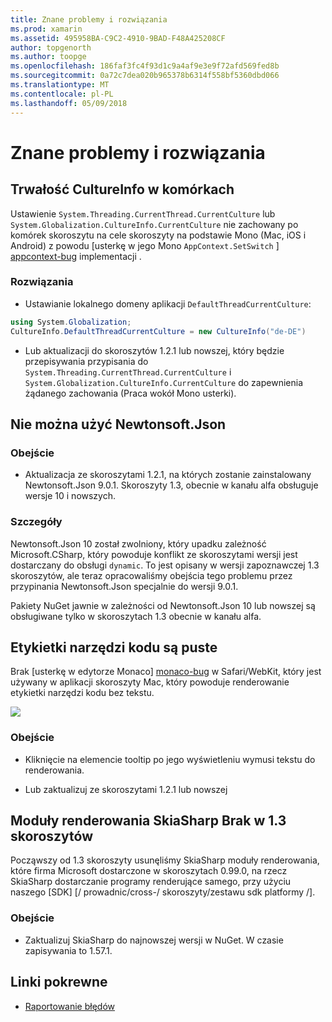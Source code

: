 ```yaml
---
title: Znane problemy i rozwiązania
ms.prod: xamarin
ms.assetid: 495958BA-C9C2-4910-9BAD-F48A425208CF
author: topgenorth
ms.author: toopge
ms.openlocfilehash: 186faf3fc4f93d1c9a4af9e3e9f72afd569fed8b
ms.sourcegitcommit: 0a72c7dea020b965378b6314f558bf5360dbd066
ms.translationtype: MT
ms.contentlocale: pl-PL
ms.lasthandoff: 05/09/2018
---
```

# <a name="known-issues--workarounds"></a>Znane problemy i rozwiązania

## <a name="persistence-of-cultureinfo-across-cells"></a>Trwałość CultureInfo w komórkach

Ustawienie `System.Threading.CurrentThread.CurrentCulture` lub `System.Globalization.CultureInfo.CurrentCulture` nie zachowany po komórek skoroszytu na cele skoroszyty na podstawie Mono (Mac, iOS i Android) z powodu [usterkę w jego Mono `AppContext.SetSwitch` ] [ appcontext-bug] implementacji .

### <a name="workarounds"></a>Rozwiązania

* Ustawianie lokalnego domeny aplikacji `DefaultThreadCurrentCulture`:
```csharp
using System.Globalization;
CultureInfo.DefaultThreadCurrentCulture = new CultureInfo("de-DE")
```

* Lub aktualizacji do skoroszytów 1.2.1 lub nowszej, który będzie przepisywania przypisania do `System.Threading.CurrentThread.CurrentCulture` i `System.Globalization.CultureInfo.CurrentCulture` do zapewnienia żądanego zachowania (Praca wokół Mono usterki).

## <a name="unable-to-use-newtonsoftjson"></a>Nie można użyć Newtonsoft.Json

### <a name="workaround"></a>Obejście

* Aktualizacja ze skoroszytami 1.2.1, na których zostanie zainstalowany Newtonsoft.Json 9.0.1.
  Skoroszyty 1.3, obecnie w kanału alfa obsługuje wersje 10 i nowszych.

### <a name="details"></a>Szczegóły

Newtonsoft.Json 10 został zwolniony, który upadku zależność Microsoft.CSharp, który powoduje konflikt ze skoroszytami wersji jest dostarczany do obsługi `dynamic`. To jest opisany w wersji zapoznawczej 1.3 skoroszytów, ale teraz opracowaliśmy obejścia tego problemu przez przypinania Newtonsoft.Json specjalnie do wersji 9.0.1.

Pakiety NuGet jawnie w zależności od Newtonsoft.Json 10 lub nowszej są obsługiwane tylko w skoroszytach 1.3 obecnie w kanału alfa.

## <a name="code-tooltips-are-blank"></a>Etykietki narzędzi kodu są puste

Brak [usterkę w edytorze Monaco] [ monaco-bug] w Safari/WebKit, który jest używany w aplikacji skoroszyty Mac, który powoduje renderowanie etykietki narzędzi kodu bez tekstu.

![](general-images/monaco-signature-help-bug.png)

### <a name="workaround"></a>Obejście

* Kliknięcie na elemencie tooltip po jego wyświetleniu wymusi tekstu do renderowania.

* Lub zaktualizuj ze skoroszytami 1.2.1 lub nowszej

[appcontext-bug]: https://bugzilla.xamarin.com/show_bug.cgi?id=54448
[monaco-bug]: https://github.com/Microsoft/monaco-editor/issues/408

## <a name="skiasharp-renderers-are-missing-in-workbooks-13"></a>Moduły renderowania SkiaSharp Brak w 1.3 skoroszytów

Począwszy od 1.3 skoroszyty usunęliśmy SkiaSharp moduły renderowania, które firma Microsoft dostarczone w skoroszytach 0.99.0, na rzecz SkiaSharp dostarczanie programy renderujące samego, przy użyciu naszego [SDK] [/ prowadnic/cross-/ skoroszyty/zestawu sdk platformy /].

### <a name="workaround"></a>Obejście

* Zaktualizuj SkiaSharp do najnowszej wersji w NuGet. W czasie zapisywania to 1.57.1.

## <a name="related-links"></a>Linki pokrewne

- [Raportowanie błędów](~/tools/workbooks/install.md#reporting-bugs)
